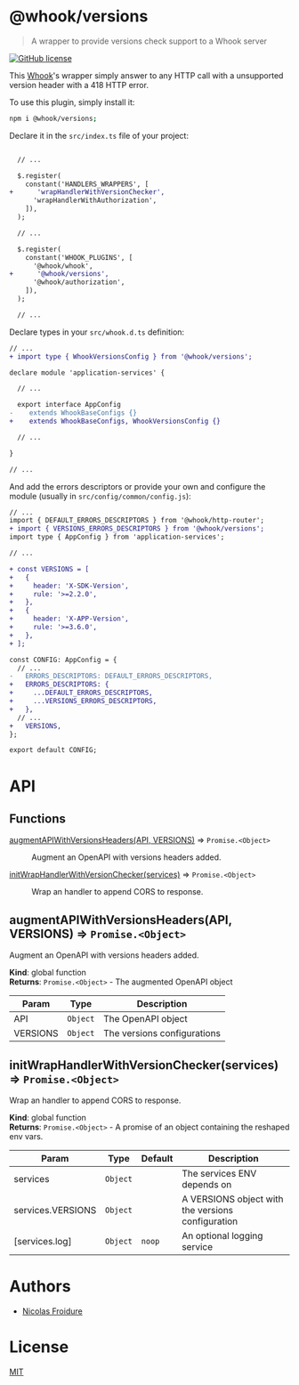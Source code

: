 [//]: # ( )
[//]: # (This file is automatically generated by a `metapak`)
[//]: # (module. Do not change it  except between the)
[//]: # (`content:start/end` flags, your changes would)
[//]: # (be overridden.)
[//]: # ( )
# @whook/versions
> A wrapper to provide versions check support to a Whook server

[![GitHub license](https://img.shields.io/badge/license-MIT-blue.svg)](https://github.com/nfroidure/whook/blob/main/packages/whook-versions/LICENSE)


[//]: # (::contents:start)

This [Whook](https://github.com/nfroidure/whook)'s wrapper simply answer
 to any HTTP call with a unsupported version header with a 418 HTTP error.


To use this plugin, simply install it:

```sh
npm i @whook/versions;
```

Declare it in the `src/index.ts` file of your project:

```diff

  // ...

  $.register(
    constant('HANDLERS_WRAPPERS', [
+      'wrapHandlerWithVersionChecker',
      'wrapHandlerWithAuthorization',
    ]),
  );

  // ...

  $.register(
    constant('WHOOK_PLUGINS', [
      '@whook/whook',
+      '@whook/versions',
      '@whook/authorization',
    ]),
  );

  // ...
```

Declare types in your `src/whook.d.ts` definition:

```diff
// ...
+ import type { WhookVersionsConfig } from '@whook/versions';

declare module 'application-services' {

  // ...

  export interface AppConfig
-    extends WhookBaseConfigs {}
+    extends WhookBaseConfigs, WhookVersionsConfig {}

  // ...

}

// ...
```

And add the errors descriptors or provide your
 own and configure the module (usually in
 `src/config/common/config.js`):
```diff
// ...
import { DEFAULT_ERRORS_DESCRIPTORS } from '@whook/http-router';
+ import { VERSIONS_ERRORS_DESCRIPTORS } from '@whook/versions';
import type { AppConfig } from 'application-services';

// ...

+ const VERSIONS = [
+   {
+     header: 'X-SDK-Version',
+     rule: '>=2.2.0',
+   },
+   {
+     header: 'X-APP-Version',
+     rule: '>=3.6.0',
+   },
+ ];

const CONFIG: AppConfig = {
  // ...
-   ERRORS_DESCRIPTORS: DEFAULT_ERRORS_DESCRIPTORS,
+   ERRORS_DESCRIPTORS: {
+     ...DEFAULT_ERRORS_DESCRIPTORS,
+     ...VERSIONS_ERRORS_DESCRIPTORS,
+   },
  // ...
+   VERSIONS,
};

export default CONFIG;
```

[//]: # (::contents:end)

# API
## Functions

<dl>
<dt><a href="#augmentAPIWithVersionsHeaders">augmentAPIWithVersionsHeaders(API, VERSIONS)</a> ⇒ <code>Promise.&lt;Object&gt;</code></dt>
<dd><p>Augment an OpenAPI with versions headers added.</p>
</dd>
<dt><a href="#initWrapHandlerWithVersionChecker">initWrapHandlerWithVersionChecker(services)</a> ⇒ <code>Promise.&lt;Object&gt;</code></dt>
<dd><p>Wrap an handler to append CORS to response.</p>
</dd>
</dl>

<a name="augmentAPIWithVersionsHeaders"></a>

## augmentAPIWithVersionsHeaders(API, VERSIONS) ⇒ <code>Promise.&lt;Object&gt;</code>
Augment an OpenAPI with versions headers added.

**Kind**: global function  
**Returns**: <code>Promise.&lt;Object&gt;</code> - The augmented  OpenAPI object  

| Param | Type | Description |
| --- | --- | --- |
| API | <code>Object</code> | The OpenAPI object |
| VERSIONS | <code>Object</code> | The versions configurations |

<a name="initWrapHandlerWithVersionChecker"></a>

## initWrapHandlerWithVersionChecker(services) ⇒ <code>Promise.&lt;Object&gt;</code>
Wrap an handler to append CORS to response.

**Kind**: global function  
**Returns**: <code>Promise.&lt;Object&gt;</code> - A promise of an object containing the reshaped env vars.  

| Param | Type | Default | Description |
| --- | --- | --- | --- |
| services | <code>Object</code> |  | The services ENV depends on |
| services.VERSIONS | <code>Object</code> |  | A VERSIONS object with the versions configuration |
| [services.log] | <code>Object</code> | <code>noop</code> | An optional logging service |


# Authors
- [Nicolas Froidure](http://insertafter.com/en/index.html)

# License
[MIT](https://github.com/nfroidure/whook/blob/main/packages/whook-versions/LICENSE)
